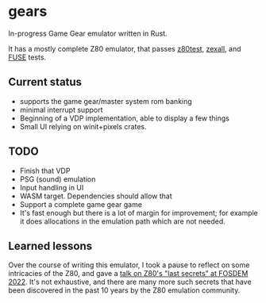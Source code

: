 # gears

In-progress Game Gear emulator written in Rust.

It has a mostly complete Z80 emulator, that passes [z80test](https://github.com/raxoft/z80test), [zexall](https://mdfs.net/Software/Z80/Exerciser/), and [FUSE](http://fuse-emulator.sourceforge.net/) tests.


## Current status

 - supports the game gear/master system rom banking
 - minimal interrupt support
 - Beginning of a VDP implementation, able to display a few things
 - Small UI relying on winit+pixels crates.

## TODO

 - Finish that VDP
 - PSG (sound) emulation
 - Input handling in UI
 - WASM target. Dependencies should allow that
 - Support a complete game gear game
 - It's fast enough but there is a lot of margin for improvement; for example it does allocations in the emulation path which are not needed.

## Learned lessons

Over the course of writing this emulator, I took a pause to reflect on some intricacies of the Z80, and gave a [talk on Z80's "last secrets" at FOSDEM 2022](https://fosdem.org/2022/schedule/event/z80/). It's not exhaustive, and there are many more such secrets that have been discovered in the past 10 years by the Z80 emulation community.

